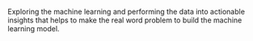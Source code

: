 Exploring the machine learning and performing the data into actionable insights that helps to make the real word problem to build the machine learning model.
